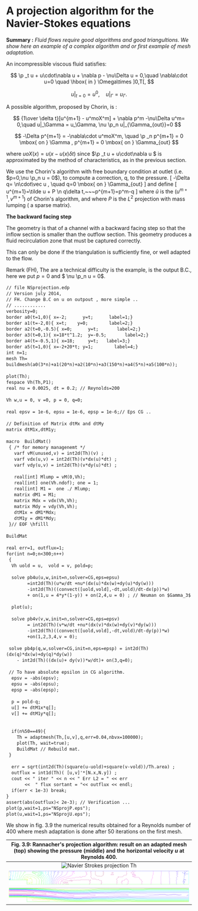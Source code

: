 # A projection algorithm for the Navier-Stokes equations

**Summary :** _Fluid flows require good algorithms and good triangultions. We show
here an example of a complex algorithm and or first example of mesh adaptation._

An incompressible viscous fluid satisfies:

$$ \p _t u + u\cdot\nabla u + \nabla p - \nu\Delta u = 0,\quad  \nabla\cdot u=0
\quad  \hbox{ in } \Omega\times ]0,T[,
$$

$$ u|_{t=0} = u^0,\quad  u|_\Gamma = u_\Gamma.
$$

A possible algorithm, proposed by Chorin, is :

$$ {1\over \delta t}[u^{m+1} - u^moX^m] + \nabla p^m -\nu\Delta u^m= 0,\quad  u|_\Gamma = u_\Gamma, \nu \p_n u|_{\Gamma_{out}}=0 
$$

$$ -\Delta p^{m+1} = -\nabla\cdot  u^moX^m, \quad  \p _n p^{m+1} = 0 \mbox{ on } \Gamma , p^{m+1} = 0 \mbox{ on } \Gamma_{out}
$$

where $uoX(x) = u(x-u(x)\delta t)$ since $\p _t u + u\cdot\nabla
u $ is approximated by the method of characteristics, as in the previous section.

We use the Chorin's algorithm with free boundary condition  at outlet (i.e.  $p=0,\nu \p_n u = 0$),  to compute a correction, q,
to the pressure. 
\[
    -\Delta q= \n\cdot\vec u ,  \quad q=0 \mbox{ on } \Gamma_{out}
\]
and define
\[
    u^{m+1}=\tilde u + P \n q\delta t,~~~p^{m+1}=p^m-q
\]
where $\tilde u$ is the $(u^{m+1},v^{m+1})$ of Chorin's algorithm,
and  where $P$ is the  $L^2$ projection with mass lumping ( a sparse matrix). 

**The backward facing step**

The geometry is that of a channel with a backward facing step so that
the inflow section is smaller than the outflow section. This geometry
produces a fluid recirculation zone that must be captured correctly.

This can only be done if the triangulation is sufficiently fine, or
well adapted to the flow.

Remark (FH), The are a technical difficulty is the example, is the output B.C., here 
we put $p=0$ and $ \nu \p_n u = 0$.  

```freefem
// file NSprojection.edp
// Version july 2014, 
// FH. Change B.C on u on outpout , more simple .. 
// ............
verbosity=0;
border a0(t=1,0){ x=-2;      y=t;      label=1;}
border a1(t=-2,0){ x=t;    y=0;        label=2;}
border a2(t=0,-0.5){ x=0;      y=t;       label=2;}
border a3(t=0,1){ x=18*t^1.2;  y=-0.5;       label=2;}
border a4(t=-0.5,1){ x=18;     y=t;   label=3;}
border a5(t=1,0){ x=-2+20*t; y=1;        label=4;}
int n=1;
mesh Th= buildmesh(a0(3*n)+a1(20*n)+a2(10*n)+a3(150*n)+a4(5*n)+a5(100*n));

plot(Th);
fespace Vh(Th,P1);
real nu = 0.0025, dt = 0.2; // Reynolds=200

Vh w,u = 0, v =0, p = 0, q=0;

real epsv = 1e-6, epsu = 1e-6, epsp = 1e-6;// Eps CG ..

// Definition of Matrix dtMx and dtMy
matrix dtM1x,dtM1y;
 
macro  BuildMat()
 { /* for memory managenemt */
   varf vM(unused,v) = int2d(Th)(v) ;
   varf vdx(u,v) = int2d(Th)(v*dx(u)*dt) ;
   varf vdy(u,v) = int2d(Th)(v*dy(u)*dt) ;

   real[int] Mlump = vM(0,Vh); 
   real[int] one(Vh.ndof); one = 1;  
   real[int] M1 =  one ./ Mlump; 
   matrix dM1 = M1;
   matrix Mdx = vdx(Vh,Vh);
   matrix Mdy = vdy(Vh,Vh);
   dtM1x = dM1*Mdx;
   dtM1y = dM1*Mdy; 
 }// EOF \hfilll
 
BuildMat

real err=1, outflux=1;
for(int n=0;n<300;n++)
 {	
  Vh uold = u,  vold = v, pold=p;
  
  solve pb4u(u,w,init=n,solver=CG,eps=epsu)
        =int2d(Th)(u*w/dt +nu*(dx(u)*dx(w)+dy(u)*dy(w)))
        -int2d(Th)((convect([uold,vold],-dt,uold)/dt-dx(p))*w)
        + on(1,u = 4*y*(1-y)) + on(2,4,u = 0) ; // Neuman on $Gamma_3$
       
  plot(u);

  solve pb4v(v,w,init=n,solver=CG,eps=epsv)
        = int2d(Th)(v*w/dt +nu*(dx(v)*dx(w)+dy(v)*dy(w)))
        -int2d(Th)((convect([uold,vold],-dt,vold)/dt-dy(p))*w)
        +on(1,2,3,4,v = 0);

 solve pb4p(q,w,solver=CG,init=n,eps=epsp) = int2d(Th)(dx(q)*dx(w)+dy(q)*dy(w))
    - int2d(Th)((dx(u)+ dy(v))*w/dt)+ on(3,q=0);

 // To have absolute epsilon in CG algorithm. 
  epsv = -abs(epsv);
  epsu = -abs(epsu);
  epsp = -abs(epsp);

  p = pold-q;
  u[] += dtM1x*q[];
  v[] += dtM1y*q[];
 
  
  if(n%50==49){
    Th = adaptmesh(Th,[u,v],q,err=0.04,nbvx=100000);
    plot(Th, wait=true);
    BuildMat // Rebuild mat.   
 }
 
  err = sqrt(int2d(Th)(square(u-uold)+square(v-vold))/Th.area) ;
  outflux = int1d(Th)( [u,v]'*[N.x,N.y]) ;
  cout << " iter " << n << " Err L2 = " << err 
       <<  " flux sortant = "<< outflux << endl; 
  if(err < 1e-3) break;
}
assert(abs(outflux)< 2e-3); // Verification ... 
plot(p,wait=1,ps="NSprojP.eps");
plot(u,wait=1,ps="NSprojU.eps");
```

We show in fig. 3.9 the numerical results obtained for a Reynolds number of 400 where mesh adaptation is done after 50 iterations on the first mesh.

|Fig. 3.9: Rannacher's projection algorithm: result on an adapted mesh (top) showing the pressure (middle) and the horizontal velocity $u$ at Reynolds 400.|
|:----:|
|![Navier Strokes projection Th](images/navier_stokes_projection_Th.svg)|
|![Navier Strokes projection P](images/navier_stokes_projection_P.svg)|
|![Navier Strokes projection U](images/navier_stokes_projection_U.svg)|


